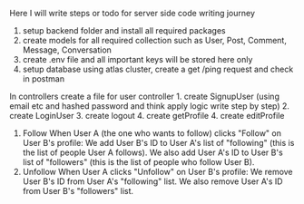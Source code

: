 Here I will write steps or todo for server side code writing journey

1. setup backend folder and install all required packages 
2. create models for all required collection such as User, Post, Comment, Message, Conversation
3. create .env file and all important keys will be stored here only
4. setup database using atlas cluster, create a get /ping request and check in postman

In controllers create a file for user controller
       1. create SignupUser (using email etc and hashed password and think apply logic write step by step) 
       2. create LoginUser 
       3. create logout
       4. create getProfile
       4. create editProfile





1. Follow
When User A (the one who wants to follow) clicks "Follow" on User B's profile:
  We add User B's ID to User A's list of "following" (this is the list of people User A follows).
  We also add User A's ID to User B's list of "followers" (this is the list of people who follow User B).
2. Unfollow
  When User A clicks "Unfollow" on User B's profile:
  We remove User B's ID from User A's "following" list.
  We also remove User A's ID from User B's "followers" list.
